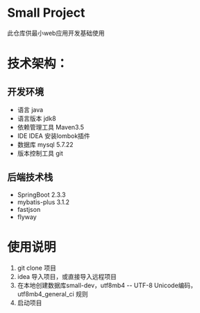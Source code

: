 # Small Project 

此仓库供最小web应用开发基础使用

# 技术架构：

## 开发环境
- 语言 java
- 语言版本 jdk8
- 依赖管理工具 Maven3.5
- IDE IDEA 安装lombok插件
- 数据库 mysql 5.7.22
- 版本控制工具 git

## 后端技术栈
  - SpringBoot 2.3.3
  - mybatis-plus 3.1.2
  - fastjson
  - flyway
  
# 使用说明
1. git clone 项目
2. idea 导入项目，或直接导入远程项目
3. 在本地创建数据库small-dev，utf8mb4 -- UTF-8 Unicode编码，utf8mb4_general_ci 规则
4. 启动项目
